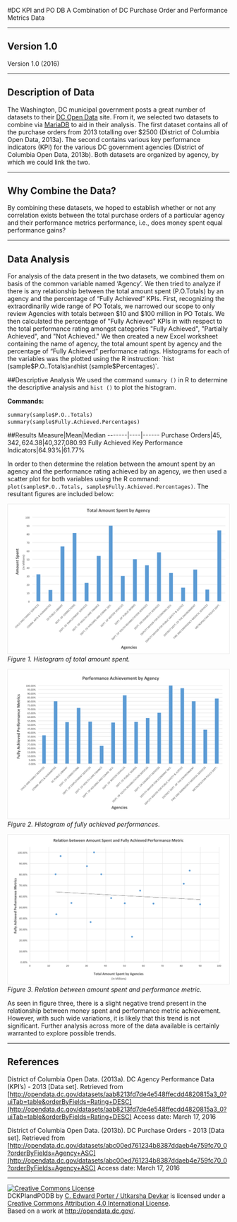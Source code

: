 #DC KPI and PO DB
A Combination of DC Purchase Order and Performance Metrics Data

-----------
Version 1.0
-----------

Version 1.0 (2016)

-------------------
Description of Data
-------------------
The Washington, DC municipal government posts a great number of datasets to their [DC Open Data](http://opendata.dc.gov/) site. From it, we selected two datasets to combine via [MariaDB](https://mariadb.org/) to aid in their analysis. The first dataset contains all of the purchase orders from 2013 totalling over $2500 (District of Columbia Open Data, 2013a). The second contains various key performance indicators (KPI) for the various DC government agencies (District of Columbia Open Data, 2013b). Both datasets are organized by agency, by which we could link the two.

---------------------
Why Combine the Data?
---------------------
By combining these datasets, we hoped to establish whether or not any correlation exists between the total purchase orders of a particular agency and their performance metrics performance, i.e., does money spent equal performance gains?

-------------
Data Analysis
-------------
For analysis of the data present in the two datasets, we combined them on basis of the common variable named ‘Agency’. We then tried to analyze if there is any relationship between the total amount spent (P.O.Totals) by an agency and the percentage of “Fully Achieved” KPIs. First, recognizing the extraordinarily wide range of PO Totals, we narrowed our scope to only review Agencies with totals between $10 and $100 million in PO Totals. We then calculated the percentage of "Fully Achieved" KPIs in with respect to the total performance rating amongst categories "Fully Achieved", "Partially Achieved", and "Not Achieved." We then created a new Excel worksheet containing the name of agency, the total amount spent by agency and the percentage of “Fully Achieved” performance ratings. Histograms for each of the variables was the plotted using the R instruction: `hist (sample$P.O..Totals)` and `hist (sample$Percentages)`.
	
##Descriptive Analysis
We used the command `summary ()` in R to determine the descriptive analysis and `hist ()` to plot the histogram.

**Commands:**

    summary(sample$P.O..Totals)
    summary(sample$Fully.Achieved.Percentages)

##Results
Measure|Mean|Median
-------|----|------
Purchase Orders|$45,342,624.38|$40,327,080.93
Fully Achieved Key Performance Indicators|64.93%|61.77%

In order to then determine the relation between the amount spent by an agency and the performance rating achieved by an agency, we then used a scatter plot for both variables using the R command: `plot(sample$P.O..Totals, sample$Fully.Achieved.Percentages)`. The resultant figures are included below:

![histogram of total amount spent](assets/pototalshistogram.png)
*Figure 1. Histogram of total amount spent.*

![Histogram of fully achieved performances](assets/fullyachievedbyagency.png)
*Figure 2. Histogram of fully achieved performances.*

![Relation between amount spent and performance metric](assets/scatterplot.png )
*Figure 3. Relation between amount spent and performance metric.*

As seen in figure three, there is a slight negative trend present in the relationship between money spent and performance metric achievement. However, with such wide variations, it is likely that this trend is not significant. Further analysis across more of the data available is certainly warranted to explore possible trends.

----------
References
----------
District of Columbia Open Data. (2013a). DC Agency Performance Data (KPI’s) - 2013 [Data set]. Retrieved from [http://opendata.dc.gov/datasets/aab8213fd7de4e548ffecdd4820815a3_0?uiTab=table&orderByFields=Rating+DESC](http://opendata.dc.gov/datasets/aab8213fd7de4e548ffecdd4820815a3_0?uiTab=table&orderByFields=Rating+DESC) Access date: March 17, 2016

District of Columbia Open Data. (2013b). DC Purchase Orders - 2013 [Data set]. Retrieved from [http://opendata.dc.gov/datasets/abc00ed761234b8387ddaeb4e759fc70_0?orderByFields=Agency+ASC](http://opendata.dc.gov/datasets/abc00ed761234b8387ddaeb4e759fc70_0?orderByFields=Agency+ASC) Access date: March 17, 2016

-----------
<a rel="license" href="http://creativecommons.org/licenses/by/4.0/"><img alt="Creative Commons License" style="border-width:0" src="https://i.creativecommons.org/l/by/4.0/88x31.png" /></a><br /><span xmlns:dct="http://purl.org/dc/terms/" href="http://purl.org/dc/dcmitype/Dataset" property="dct:title" rel="dct:type">DCKPIandPODB</span> by <a xmlns:cc="http://creativecommons.org/ns#" href="https://github.com/cedporter/dckpiandpodb" property="cc:attributionName" rel="cc:attributionURL">C. Edward Porter / Utkarsha Devkar</a> is licensed under a <a rel="license" href="http://creativecommons.org/licenses/by/4.0/">Creative Commons Attribution 4.0 International License</a>.<br />Based on a work at <a xmlns:dct="http://purl.org/dc/terms/" href="http://opendata.dc.gov/" rel="dct:source">http://opendata.dc.gov/</a>.
